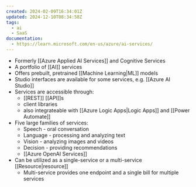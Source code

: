 ```yaml
---
created: 2024-02-09T16:34:01Z
updated: 2024-12-10T08:34:58Z
tags:
  - ai
  - SaaS
documentation:
  - https://learn.microsoft.com/en-us/azure/ai-services/
---
```

- Formerly [[Azure Applied AI Services]] and Cognitive Services
- A portfolio of [[AI]] services
- Offers prebuilt, pretrained [[Machine Learning|ML]] models
- Studio interfaces are available for some services, e.g. [[Azure AI Studio]]
- Services are accessible through:
	- [[REST]] [[API]]s
	- client libraries
	- also integrateable with [[Azure Logic Apps|Logic Apps]] and [[Power Automate]]
- Five large families of services:
	- Speech - oral conversation
	- Language - processing and analyzing text
	- Vision - analyzing images and videos
	- Decision - providing recommendations
	- [[Azure OpenAI Services]]
- Can be utilized as a single-service or a multi-service [[Resource|resource]]
	- Multi-service provides one endpoint and a single bill for multiple services